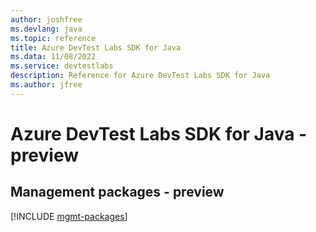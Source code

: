 ```yaml
---
author: joshfree
ms.devlang: java
ms.topic: reference
title: Azure DevTest Labs SDK for Java
ms.data: 11/08/2022
ms.service: devtestlabs
description: Reference for Azure DevTest Labs SDK for Java
ms.author: jfree
---
```

# Azure DevTest Labs SDK for Java - preview

## Management packages - preview
[!INCLUDE [mgmt-packages](devtest-labs-mgmt-index.md)]